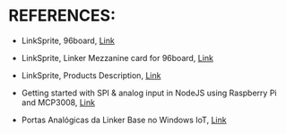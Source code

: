 # REFERENCES:

- LinkSprite, 96board, [Link](http://learn.linksprite.com/category/96-board)

- LinkSprite, Linker Mezzanine card for 96board, [Link](http://linksprite.com/wiki/index.php5?title=Linker_Mezzanine_card_for_96board)

- LinkSprite, Products Description, [Link](http://linksprite.com/wiki/index.php5?title=Products-description#96_board_kits)

- Getting started with SPI & analog input in NodeJS using Raspberry Pi and MCP3008, [Link](https://mikaelleven.wordpress.com/2015/12/13/getting-started-with-spi-analog-input-in-nodejs-using-raspberry-pi-and-mcp3008)

- Portas Analógicas da Linker Base no Windows IoT, [Link](https://contest.embarcados.com.br/topico/portas-analogicas-da-linker-base-no-windows-iot)

